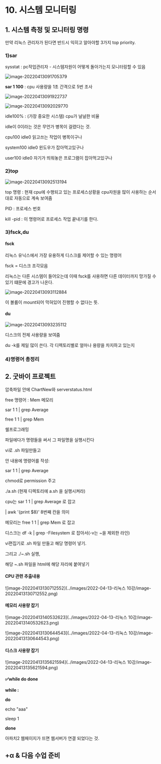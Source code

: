 # 10. 시스템 모니터링

## 1. 시스템 측정 및 모니터링 명령

만약 리눅스 관리자가 된다면 반드시 익히고 알아야할 3가지 top priority.



### 1)sar

sysstat : pc작업관리자 - 시스템자원이 어떻게 돌아가는지 모니터링할 수 있음

![image-20220413091705379](C:\Users\501-01\AppData\Roaming\Typora\typora-user-images\image-20220413091705379.png)

**sar 1 100** : cpu 사용량을 1초 간격으로 5번 조사

![image-20220413091922737](C:\Users\501-01\AppData\Roaming\Typora\typora-user-images\image-20220413091922737.png)

![image-20220413092029770](C:\Users\501-01\AppData\Roaming\Typora\typora-user-images\image-20220413092029770.png)

idle100% : (가장 중요한 시스템) cpu가 널널한 비율

idle이 0이라는 것은 무언가 병목이 걸렸다는 것.

cpu100 idle0 읽고쓰는 작업이 병목이구나

system100 idle0 윈도우가 잡아먹고있구나

user100 idle0  자기가 띄워놓은 프로그램이 잡아먹고있구나



### 2)top

![image-20220413092513194](C:\Users\501-01\AppData\Roaming\Typora\typora-user-images\image-20220413092513194.png)

top 명령 : 현재 cpu에 수행되고 있는 프로세스상황을 cpu자원을 많이 사용하는 순서대로 자동으로 계속 보여줌

PID : 프로세스 번호

kill -pid : 이 명령어로 프로세스 작업 끝내기를 한다.





### 3)fsck,du

#### fsck

리눅스 유닉스에서 가장 유용하게 디스크를 제어할 수 있는 명령어



fsck = 디스크 조각모음

리눅스는 다른 시스템이 들어오는데 이때 fsck를 사용하면 다른 데이터까지 망가질 수 있기 떄문에 경고가 나온다.





![image-20220413093112884](C:\Users\501-01\AppData\Roaming\Typora\typora-user-images\image-20220413093112884.png)

이 볼륨이 mount되어 막혀있어 진행할 수 없다는 뜻.



#### du

![image-20220413093235112](C:\Users\501-01\AppData\Roaming\Typora\typora-user-images\image-20220413093235112.png)

디스크의 전체 사용량을 보여줌

du -k를 제일 많이 쓴다. 각 디렉토리별로 얼마나 용량을 차지하고 있는지





### 4)명령어 총정리







## 2. 굿바이 프로젝트

압축파일 안에 ChartNew와 serverstatus.html





free 명령어 : Mem 메모리



sar 1 1 | grep Average

free 1 1 | grep Mem



쉘프로그래밍

파일에다가 명령들을 써서 그 파일명을 실행시킨다

vi로 .sh 파일만들고

안 내용에 명령어를 작성:

sar 1 1 | grep Average



chmod로 permission 주고

./a.sh (현재 디렉토리에 a.sh 을 실행시켜라)



cpu는 sar 1 1 | grep Average 로 잡고

| awk '{print $8}'  8번째 칸을 의미

메모리는 free 1 1 | grep Mem 로 잡고

디스크는  df -k | grep -Filesystem 로 잡아서(-v는 ~을 제외한 라인)

vi편집기로 .sh 파일 만들고 해당 명령어 넣기.

그리고 ./~.sh 실행,

해당 ~.sh 파일을 html에 해당 자리에 붙여넣기



#### **CPU 관련 추출내용**

![image-20220413130712552](../images/2022-04-13-리눅스 10강/image-20220413130712552.png)



#### 메모리 사용량 잡기

![image-20220413140532623](../images/2022-04-13-리눅스 10강/image-20220413140532623.png)

![image-20220413130644543](../images/2022-04-13-리눅스 10강/image-20220413130644543.png)

#### 디스크 사용량 잡기

![image-20220413135621594](../images/2022-04-13-리눅스 10강/image-20220413135621594.png)















#### ✅while do done

**while :** 

**do**



echo "aaa"

sleep 1



**done**













아파치2 웹페이지가 뜨면 웹서버가 연결 되었다는 것.









## +α & 다음 수업 준비







